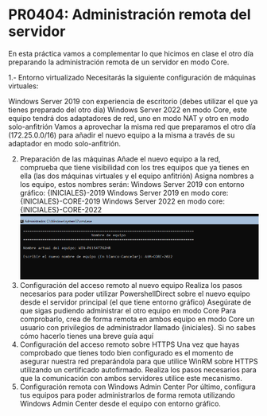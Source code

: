 # PR0404: Administración remota del servidor
En esta práctica vamos a complementar lo que hicimos en clase el otro día preparando la administración remota de un servidor en modo Core.

1.- Entorno virtualizado
Necesitarás la siguiente configuración de máquinas virtuales:

Windows Server 2019 con experiencia de escritorio (debes utilizar el que ya tienes preparado del otro día)
Windows Server 2022 en modo Core, este equipo tendrá dos adaptadores de red, uno en modo NAT y otro en modo solo-anfitrión
Vamos a aprovechar la misma red que preparamos el otro día (172.25.0.0/16) para añadir el nuevo equipo a la misma a través de su adaptador en modo solo-anfitrión.

2. Preparación de las máquinas
Añade el nuevo equipo a la red, comprueba que tiene visibilidad con los tres equipos que ya tienes en ella (las dos máquinas virtuales y el equipo anfitrión)
Asigna nombres a los equipo, estos nombres serán:
Windows Server 2019 con entorno gráfico: {INICIALES}-2019
Windows Server 2019 en modo core: {INICIALES}-CORE-2019
Windows Server 2022 en modo core: {INICIALES}-CORE-2022
![alt text](image.png)
3. Configuración del acceso remoto al nuevo equipo
Realiza los pasos necesarios para poder utilizar PowershellDirect sobre el nuevo equipo desde el servidor principal (el que tiene entorno gráfico)
Asegúrate de que sigas pudiendo administrar el otro equipo en modo Core
Para comprobarlo, crea de forma remota en ambos equipo en modo Core un usuario con privilegios de administrador llamado {iniciales}. Si no sabes cómo hacerlo tienes una breve guía aquí
4. Configuración del acceso remoto sobre HTTPS
Una vez que hayas comprobado que tienes todo bien configurado es el momento de asegurar nuestra red preparándola para que utilice WinRM sobre HTTPS utilizando un certificado autofirmado.
Realiza los pasos necesarios para que la comunicación con ambos servidores utilice este mecanismo.
5. Configuración remota con Windows Admin Center
Por último, configura tus equipos para poder administrarlos de forma remota utilizando Windows Admin Center desde el equipo con entorno gráfico.